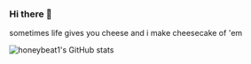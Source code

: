 ### Hi there 👋

sometimes life gives you cheese and i make cheesecake of 'em


![honeybeat1's GitHub stats](https://github-readme-stats.vercel.app/api?username=honeybeat1&show_icons=true&theme=nord)


<!--
**honeybeat1/honeybeat1** is a ✨ _special_ ✨ repository because its `README.md` (this file) appears on your GitHub profile.

Here are some ideas to get you started:

- 🔭 I’m currently working on ...
- 🌱 I’m currently learning ...
- 👯 I’m looking to collaborate on ...
- 🤔 I’m looking for help with ...
- 💬 Ask me about ...
- 📫 How to reach me: ...
- 😄 Pronouns: ...
- ⚡ Fun fact: ...
-->
